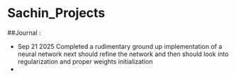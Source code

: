 # Sachin_Projects
##Journal :
- Sep 21 2025 Completed a rudimentary ground up implementation of a neural network next should refine the network and then should look into regularization and proper weights initialization
- 
